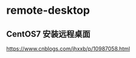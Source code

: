 # remote-desktop    

##   CentOS7 安装远程桌面      
https://www.cnblogs.com/jhxxb/p/10987058.html    


